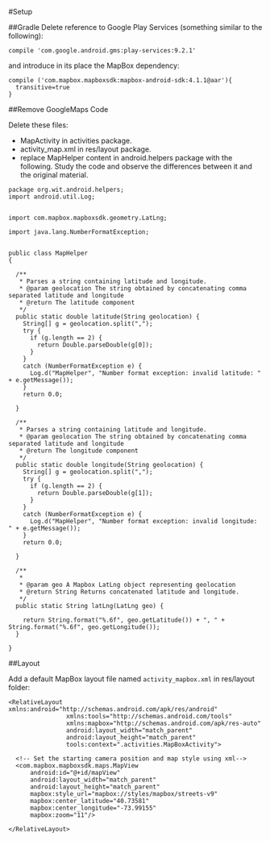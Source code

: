 #Setup

##Gradle
Delete reference to Google Play Services (something similar to the following):

```    
compile 'com.google.android.gms:play-services:9.2.1'

```
and introduce in its place the MapBox dependency:

```
compile ('com.mapbox.mapboxsdk:mapbox-android-sdk:4.1.1@aar'){
  transitive=true
}
```

##Remove GoogleMaps Code

Delete these files:

- MapActivity in activities package.
- activity_map.xml in res/layout package.
- replace MapHelper content in android.helpers package with the following. Study the code and observe the differences between it and the original material.

```
package org.wit.android.helpers;
import android.util.Log;


import com.mapbox.mapboxsdk.geometry.LatLng;

import java.lang.NumberFormatException;


public class MapHelper
{

  /**
   * Parses a string containing latitude and longitude.
   * @param geolocation The string obtained by concatenating comma separated latitude and longitude
   * @return The latitude component
   */
  public static double latitude(String geolocation) {
    String[] g = geolocation.split(",");
    try {
      if (g.length == 2) {
        return Double.parseDouble(g[0]);
      }
    }
    catch (NumberFormatException e) {
      Log.d("MapHelper", "Number format exception: invalid latitude: " + e.getMessage());
    }
    return 0.0;

  }

  /**
   * Parses a string containing latitude and longitude.
   * @param geolocation The string obtained by concatenating comma separated latitude and longitude
   * @return The longitude component
   */
  public static double longitude(String geolocation) {
    String[] g = geolocation.split(",");
    try {
      if (g.length == 2) {
        return Double.parseDouble(g[1]);
      }
    }
    catch (NumberFormatException e) {
      Log.d("MapHelper", "Number format exception: invalid longitude: " + e.getMessage());
    }
    return 0.0;

  }

  /**
   *
   * @param geo A Mapbox LatLng object representing geolocation
   * @return String Returns concatenated latitude and longitude.
   */
  public static String latLng(LatLng geo) {

    return String.format("%.6f", geo.getLatitude()) + ", " + String.format("%.6f", geo.getLongitude());
  }

}
```

##Layout

Add a default MapBox layout file named `activity_mapbox.xml` in res/layout folder:

```
<RelativeLayout xmlns:android="http://schemas.android.com/apk/res/android"
                xmlns:tools="http://schemas.android.com/tools"
                xmlns:mapbox="http://schemas.android.com/apk/res-auto"
                android:layout_width="match_parent"
                android:layout_height="match_parent"
                tools:context=".activities.MapBoxActivity">

  <!-- Set the starting camera position and map style using xml-->
  <com.mapbox.mapboxsdk.maps.MapView
      android:id="@+id/mapView"
      android:layout_width="match_parent"
      android:layout_height="match_parent"
      mapbox:style_url="mapbox://styles/mapbox/streets-v9"
      mapbox:center_latitude="40.73581"
      mapbox:center_longitude="-73.99155"
      mapbox:zoom="11"/>

</RelativeLayout>

```


